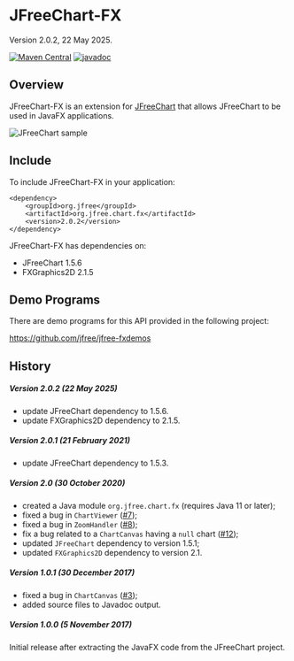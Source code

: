 JFreeChart-FX
=============

Version 2.0.2, 22 May 2025.

[![Maven Central](https://maven-badges.herokuapp.com/maven-central/org.jfree/org.jfree.chart.fx/badge.svg)](https://maven-badges.herokuapp.com/maven-central/org.jfree/org.jfree.chart.fx) [![javadoc](https://javadoc.io/badge2/org.jfree/org.jfree.chart.fx/javadoc.svg)](https://javadoc.io/doc/org.jfree/org.jfree.chart.fx)

Overview
--------
JFreeChart-FX is an extension for [JFreeChart](https://github.com/jfree/jfreechart "JFreeChart Project Page at GitHub") 
that allows JFreeChart to be used in JavaFX applications.  

![JFreeChart sample](http://jfree.org/jfreechart/images/coffee_prices.png)


Include
-------
To include JFreeChart-FX in your application:

    <dependency>
        <groupId>org.jfree</groupId>
        <artifactId>org.jfree.chart.fx</artifactId>
        <version>2.0.2</version>
    </dependency>

JFreeChart-FX has dependencies on:

* JFreeChart 1.5.6
* FXGraphics2D 2.1.5


Demo Programs
-------------
There are demo programs for this API provided in the following project:

https://github.com/jfree/jfree-fxdemos


History
-------

##### Version 2.0.2 (22 May 2025)

- update JFreeChart dependency to 1.5.6.
- update FXGraphics2D dependency to 2.1.5.

##### Version 2.0.1 (21 February 2021)

- update JFreeChart dependency to 1.5.3.

##### Version 2.0 (30 October 2020)

- created a Java module `org.jfree.chart.fx` (requires Java 11 or later);
- fixed a bug in `ChartViewer` ([#7](https://github.com/jfree/jfreechart-fx/issues/7));
- fixed a bug in `ZoomHandler` ([#8](https://github.com/jfree/jfreechart-fx/issues/8));
- fix a bug related to a `ChartCanvas` having a `null` chart ([#12](https://github.com/jfree/jfreechart-fx/issues/12));
- updated `JFreeChart` dependency to version 1.5.1;
- updated `FXGraphics2D` dependency to version 2.1.

##### Version 1.0.1 (30 December 2017)

- fixed a bug in `ChartCanvas` ([#3](https://github.com/jfree/jfreechart-fx/issues/3));
- added source files to Javadoc output.

##### Version 1.0.0 (5 November 2017)

Initial release after extracting the JavaFX code from the JFreeChart project.
